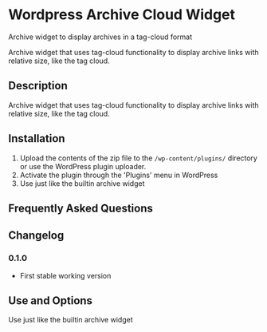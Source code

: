 # Wordpress Archive Cloud Widget
Archive widget to display archives in a tag-cloud format

Archive widget that uses tag-cloud functionality to display archive links with relative size, like the tag cloud.

## Description

Archive widget that uses tag-cloud functionality to display archive links with relative size, like the tag cloud.

## Installation 

1. Upload the contents of the zip file to the `/wp-content/plugins/` directory or use the WordPress plugin uploader.
1. Activate the plugin through the 'Plugins' menu in WordPress
1. Use just like the builtin archive widget

## Frequently Asked Questions ##

## Changelog 

### 0.1.0 
* First stable working version

## Use and Options 
Use just like the builtin archive widget

